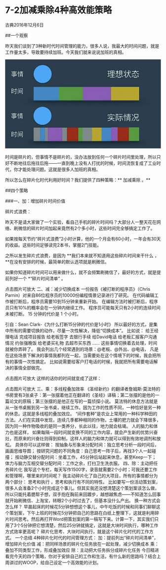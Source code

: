 # 7-2加减乘除4种高效能策略
古典2016年12月6日

##一个观察

昨天我们谈到了3种新时代时间管理的能力，很多人说，我最大的时间问题，就是工作量太多，导致要持续加班。今天我们就来说说加班的真相。

![](./_image/WechatIMG61.png)

时间是碎片的，但事情不是碎片的，没办法放到任何一个碎片时间里处理，所以只好不断地往后拖往后拖——一直到晚上没有人打扰的时候，时间流恢复成了工业时代，你才能处理问题。这就是很多人加班的真相。

所以怎么在碎片化时代利用好时间？我们提供了四种策略：** 加减乘除 。**

##四个策略

###一、加：增加碎片时间价值

碎片式浪费：

昨天不是请大家做了一个实验，看自己手机的碎片时间吗？大部分人一整天花在网络、刷微信的碎片时间加起来竟然有2个多小时，这些时间完全够搞定工作了。

如果按每天节约“碎片式浪费”2小时计算，他的一个月会有60小时，一年会有30天的收益。这些时间足够读完2本书，掌握2门技能。

之所以发生碎片式浪费，是因为 **我们本来就不知道用这些碎片时间来干什么 ，**在没有安排的时候，最简单的默认选项就是刷微信。 

如果你知道碎片时间可以用来做什么，就不会频繁刷微信了，最好的方式，就是提前列好一个 *“碎片时间清单” 。

点击图片可放大
二、减：减少切换成本
一份报告《被打断的程序员》（Chris Parnin）对来自86位程序员的10000份编程情景记录进行了研究。
在代码编辑工作被打断后，程序员需要10到15分钟来重新开始。
在编辑方法时被打断后，程序员只有10%的概率会在一分钟内继续工作。
程序员可能每天只有2小时的连续时间未被打断。
15 分钟的代价是 1 个小时。

引自：Sean Clark-《为什么打断15分钟的代价是1小时》
所以最好的方式，是集中所有的需要切换的动作，尽量一次性解决，降低“切换成本”。
比如说：
给王经理电话
完成项目报告
给老板签字
去银行手续
给David电话
给老板汇报客户沟通情况
约张强晚饭
给老婆买礼物
去超市买东西
……
这些事情切换着去处理，时间就被你弄碎了。
我会列出几个经常遇到的场景：@老板、@外出、@电话， 凡是在这些场景下解决的事情我都列在一起，当需要处在这个情境下的时候，我会把所有的事情一次性搞定。 比如说需要给客户打电话的时候，我就把所有需要电话解决的事情全部做完。

点击图片可放大
这样的话你的时间就变成了这样：

点击图片可放大
三、乘：多线程叠加效率
《圣经新约》的翻译者詹姆斯·莫法特的书房里有3张桌子：第一张摆着他正在翻译的《圣经》译稿；第二张摆的是他的一篇论文的原稿；第三张摆的是他正在写的一篇侦探小说。
莫法特的休息方法就是从一张书桌搬到另一张书桌，继续工作。因为工作的性质不同，一种恰好是另一种的休息。这就是多线程的叠加效应。
“间作套种”是农业上常用的一种科学种田的方法。人们在实践中发现，连续几季都种相同的作物，土壤的肥力就会下降很多，因为同一种作物吸收的是同一类养分，长此以往，地力就会枯竭。
人的脑力和体力也是这样， 如果每隔一段时间就变换不同的工作内容，就会产生新的优势兴奋灶，而原来的兴奋灶则得到抑制，这样人的脑力和体力就可以得到有效地调剂和放松。
具体你可以这样做：
按抽象与形象来分配时间：独立思考分析一段时间后，画画思维导图；
按研究问题的不同角度：自己思考一阵子后，再找3个人一起碰撞；
按动静交替分配时间：坐着工作，45分钟后站起来休息，甚至Keep一下；
体力与脑力互相交替分配时间：工作之余，打扫卫生洗衣服。
四、除：主动把任务碎片化
我写这个专栏，每天写作1500字，录音就需要2个小时；可我还要工作和管理啊，哪里来的时间呢？
我主动碎片化了自己的大项目，所有的事情都分为两个部分： 思考和执行 ，思考和执行有不同的特性。 
比如要写一份活动策划案，很多人会准备2个小时完成这个事儿。但其实我还没想清楚这个策划案该怎么做，所以只能托着腮帮子想，双手抱在胸前来回踱步，越想越焦虑——不知道怎么回事就开始刷微信、上淘宝，转眼2个小时过去了，但基本没什么产出。
换一种方式会怎么样？
早晨起床的时候花5分钟想想这个事儿，中午吃饭的时候和同事们聊聊这个策划案，下午上班的时候花5分钟把自己的思路在白纸上整理下，这就是利用碎片时间思考。然后再打开Word把策划案的第一稿写下来。计算一下，其实我们只用了3个5分钟把它想清楚，然后25分钟就搞定，这就是大块时间执行，哪种工作方式效率更高呢？
碎片化思考、大块时间执行，就是这个碎片化时代的工作方式。
一个总结
4种碎片化时代的时间管理方式：
加：提前列出“碎片时间清单”，增加碎片化价值
减：把同样场景的碎片化任务放在一起处理，减少切换成本
乘：叠加不同类型工作，形成叠加效应
除：主动把大任务拆分成碎片化任务
今日精进
看完今天的四个策略，你对于安排自己的工作和生活，有什么新的思路吗？结合上周讲过的WOOP，给自己设定一个高效能的计划。